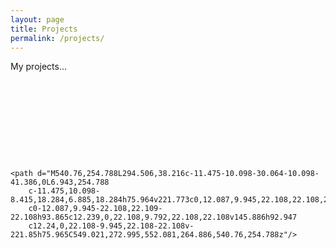 ```yaml
---
layout: page
title: Projects
permalink: /projects/
---
```


My projects...

<svg x="0px"
     y="0px"
     width="128px"
     height="128px"
     viewBox="0 0 547.596 547.596"
     style="enable-background:new 0 0 547.596 547.596;">

    <path d="M540.76,254.788L294.506,38.216c-11.475-10.098-30.064-10.098-41.386,0L6.943,254.788
        c-11.475,10.098-8.415,18.284,6.885,18.284h75.964v221.773c0,12.087,9.945,22.108,22.108,22.108h92.947V371.067
        c0-12.087,9.945-22.108,22.109-22.108h93.865c12.239,0,22.108,9.792,22.108,22.108v145.886h92.947
        c12.24,0,22.108-9.945,22.108-22.108v-221.85h75.965C549.021,272.995,552.081,264.886,540.76,254.788z"/>

</svg>